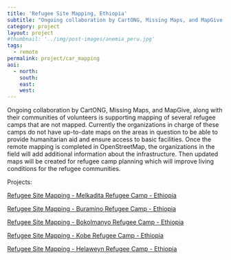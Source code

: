 ```yaml
---
title: 'Refugee Site Mapping, Ethiopia'
subtitle: "Ongoing collaboration by CartONG, Missing Maps, and MapGive, along with their communities of volunteers is supporting mapping of several refugee camps that are not mapped."
category: project
layout: project
#thumbnail: '../img/post-images/anemia_peru.jpg'
tags:
  - remote
permalink: project/car_mapping
aoi:
  - north:
    south:
    east:
    west:
---
```


Ongoing collaboration by CartONG, Missing Maps, and MapGive, along with their communities of volunteers is supporting mapping of several refugee camps that are not mapped. Currently the organizations in charge of these camps do not have up-to-date maps on the areas in question to be able to provide humanitarian aid and ensure access to basic facilities. Once the remote mapping is completed in OpenStreetMap, the organizations in the field will add additional information about the infrastructure. Then updated maps will be created for refugee camp planning which will improve living conditions for the refugee communities.

Projects:
<p>
<a href="https://tasks.hotosm.org/projects/9771">Refugee Site Mapping - Melkadita Refugee Camp - Ethiopia</a>
<p>
<a href="https://tasks.hotosm.org/projects/9847">Refugee Site Mapping - Buramino Refugee Camp - Ethiopia</a>
<p>
<a href="https://tasks.hotosm.org/projects/9848">Refugee Site Mapping - Bokolmanyo Refugee Camp - Ethiopia</a>
<p>
<a href="https://tasks.hotosm.org/projects/9849">Refugee Site Mapping - Kobe Refugee Camp - Ethiopia</a>
<p>
<a href="https://tasks.hotosm.org/projects/9850">Refugee Site Mapping - Helaweyn Refugee Camp - Ethiopia</a>


